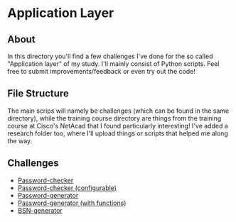 # Application Layer
## About
In this directory you'll find a few challenges I've done for the so called "Application layer" of my study. I'll mainly consist of Python scripts. Feel free to submit improvements/feedback or even try out the code!
## File Structure
The main scrips will namely be challenges (which can be found in the same directory), while the training course directory are things from the training course at Cisco's NetAcad that I found particularly interesting! I've added a research folder too, where I'll upload things or scripts that helped me along the way.
## Challenges
* [Password-checker](https://github.com/dogefreak/FHICT/blob/main/App-Layer/Challenges/Passwordchecker.py)
* [Password-checker (configurable)](https://github.com/dogefreak/FHICT/blob/main/Challenges/App-Layer/Passcheck-withconfig.py)
* [Password-generator](https://github.com/dogefreak/FHICT/blob/main/App-Layer/Challenges/Passwordgenerator.py)
* [Password-generator (with functions)](https://github.com/dogefreak/FHICT/blob/main/App-Layer/Challenges/Passwordgenerator_func.py)
* [BSN-generator](https://github.com/dogefreak/FHICT/blob/main/App-Layer/Challenges/BSN-generator.py)
